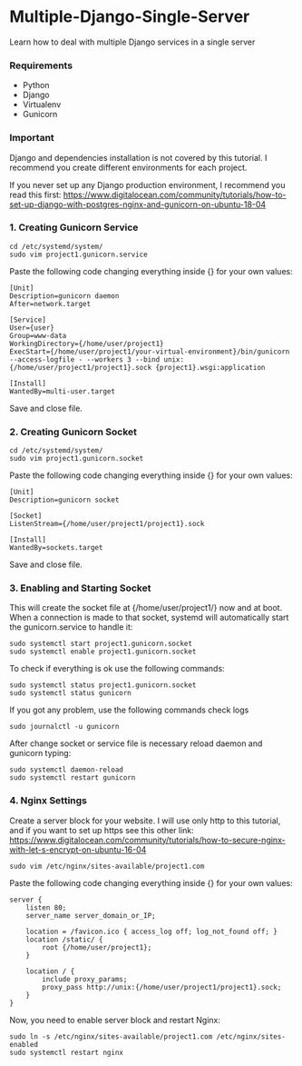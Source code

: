 # Multiple-Django-Single-Server
Learn how to deal with multiple Django services in a single server

### Requirements
- Python
- Django
- Virtualenv
- Gunicorn

### Important
Django and dependencies installation is not covered by this tutorial.
I recommend you create different environments for each project.

If you never set up any Django production environment, I recommend you read this first: https://www.digitalocean.com/community/tutorials/how-to-set-up-django-with-postgres-nginx-and-gunicorn-on-ubuntu-18-04


### 1. Creating Gunicorn Service
```
cd /etc/systemd/system/
sudo vim project1.gunicorn.service
```

Paste the following code changing everything inside {} for your own values:
```
[Unit]
Description=gunicorn daemon
After=network.target

[Service]
User={user} 
Group=www-data
WorkingDirectory={/home/user/project1}
ExecStart={/home/user/project1/your-virtual-environment}/bin/gunicorn --access-logfile - --workers 3 --bind unix:{/home/user/project1/project1}.sock {project1}.wsgi:application

[Install]
WantedBy=multi-user.target
```
Save and close file.


### 2. Creating Gunicorn Socket
```
cd /etc/systemd/system/
sudo vim project1.gunicorn.socket
```
Paste the following code changing everything inside {} for your own values:
```
[Unit]
Description=gunicorn socket

[Socket]
ListenStream={/home/user/project1/project1}.sock

[Install]
WantedBy=sockets.target
```
Save and close file.


### 3. Enabling and Starting Socket
This will create the socket file at {/home/user/project1/} now and at boot. When a connection is made to that socket, systemd will automatically start the gunicorn.service to handle it:
```
sudo systemctl start project1.gunicorn.socket
sudo systemctl enable project1.gunicorn.socket
```

To check if everything is ok use the following commands:
```
sudo systemctl status project1.gunicorn.socket
sudo systemctl status gunicorn
```

If you got any problem, use the following commands check logs
```
sudo journalctl -u gunicorn
```

After change socket or service file is necessary reload daemon and gunicorn typing:
```
sudo systemctl daemon-reload
sudo systemctl restart gunicorn
```


### 4. Nginx Settings

Create a server block for your website. I will use only http to this tutorial, and if you want to set up https see this other link: https://www.digitalocean.com/community/tutorials/how-to-secure-nginx-with-let-s-encrypt-on-ubuntu-16-04

```
sudo vim /etc/nginx/sites-available/project1.com
```

Paste the following code changing everything inside {} for your own values:
```
server {
    listen 80;
    server_name server_domain_or_IP;

    location = /favicon.ico { access_log off; log_not_found off; }
    location /static/ {
        root {/home/user/project1};
    }

    location / {
        include proxy_params;
        proxy_pass http://unix:{/home/user/project1/project1}.sock;
    }
}
```

Now, you need to enable server block and restart Nginx:
```
sudo ln -s /etc/nginx/sites-available/project1.com /etc/nginx/sites-enabled
sudo systemctl restart nginx
```
